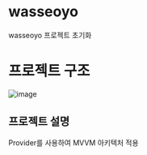 # wasseoyo

wasseoyo 프로젝트 초기화

# 프로젝트 구조
![image](https://user-images.githubusercontent.com/66403979/230765347-812f0ef1-3aae-4bc2-9457-c04be72db0d1.png)


## 프로젝트 설명

Provider를 사용하여 MVVM 아키텍처 적용
